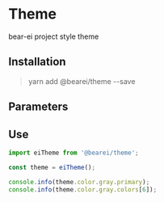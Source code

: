 # Theme

bear-ei project style theme

## Installation

> yarn add @bearei/theme --save

## Parameters

## Use

```typescript
import eiTheme from '@bearei/theme';

const theme = eiTheme();

console.info(theme.color.gray.primary);
console.info(theme.color.gray.colors[6]);
```
